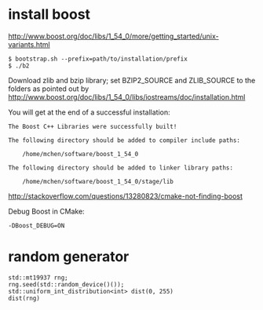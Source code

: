# install boost
http://www.boost.org/doc/libs/1_54_0/more/getting_started/unix-variants.html

	$ bootstrap.sh --prefix=path/to/installation/prefix
	$ ./b2

Download zlib and bzip library; set BZIP2_SOURCE and ZLIB_SOURCE to the folders
as pointed out by
http://www.boost.org/doc/libs/1_54_0/libs/iostreams/doc/installation.html

You will get at the end of a successful installation:

	The Boost C++ Libraries were successfully built!

	The following directory should be added to compiler include paths:

		/home/mchen/software/boost_1_54_0

	The following directory should be added to linker library paths:

	    /home/mchen/software/boost_1_54_0/stage/lib

http://stackoverflow.com/questions/13280823/cmake-not-finding-boost

Debug Boost in CMake:

	-DBoost_DEBUG=ON

# random generator

	std::mt19937 rng;
	rng.seed(std::random_device()());
	std::uniform_int_distribution<int> dist(0, 255)
	dist(rng)
